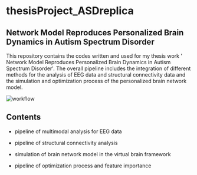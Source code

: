 # thesisProject_ASDreplica

## Network Model Reproduces Personalized Brain Dynamics in Autism Spectrum Disorder

This repository contains the codes written and used for my thesis work ' Network Model Reproduces Personalized Brain Dynamics in Autism Spectrum Disorder'. 
The overall pipeline includes the integration of different methods for the analysis of EEG data and structural connectivity data and the simulation and optimization process of the personalized brain network model.

![workflow](./image/workflow2.png)



## Contents

-  pipeline of multimodal analysis for EEG data

-  pipeline of structural connectivity analysis

-  simulation of brain network model in the virtual brain framework

-  pipeline of optimization process and feature importance


## 

